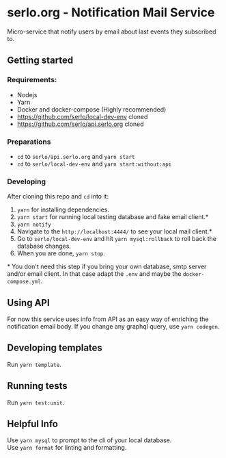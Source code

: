 # serlo.org - Notification Mail Service

Micro-service that notify users by email about last events they subscribed to.

## Getting started

### Requirements:

- Nodejs
- Yarn
- Docker and docker-compose (Highly recommended)
- https://github.com/serlo/local-dev-env cloned
- https://github.com/serlo/api.serlo.org cloned

### Preparations

- `cd` to `serlo/api.serlo.org` and `yarn start`
- `cd` to `serlo/local-dev-env` and `yarn start:without:api`

### Developing

After cloning this repo and `cd` into it:

1. `yarn` for installing dependencies.
2. `yarn start` for running local testing database and fake email client.\*
3. `yarn notify`
4. Navigate to the `http://localhost:4444/` to see your local mail client.\*
5. Go to `serlo/local-dev-env` and hit `yarn mysql:rollback` to roll back the database changes.
6. When you are done, `yarn stop`.

\* You don't need this step if you bring your own database, smtp server and/or email client. In that case adapt the `.env` and maybe the `docker-compose.yml`.

## Using API

For now this service uses info from API as an easy way of enriching the notification email body.
If you change any graphql query, use `yarn codegen`.

## Developing templates

Run `yarn template`.

## Running tests

<!-- For e2e testing you need to have `yarn start`ed, with the database in the original state (use `yarn mysql:rollback`). -->

Run `yarn test:unit`.

## Helpful Info

Use `yarn mysql` to prompt to the cli of your local database.  
Use `yarn format` for linting and formatting.

<!-- By default, it will use the Serlo's staging API. If you prefer to use a local API, start it and set it in `.env`. -->
